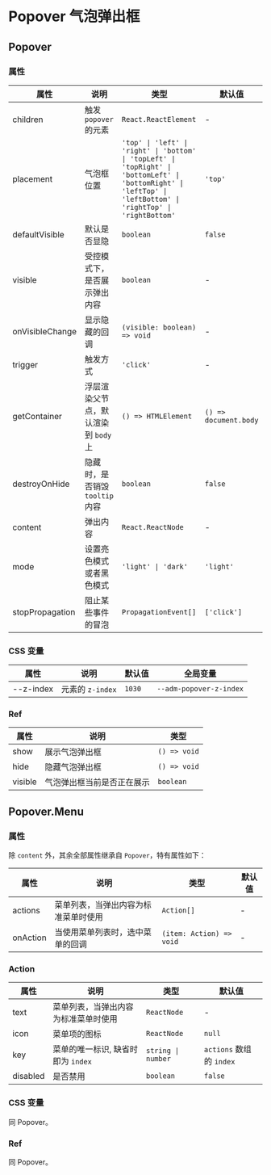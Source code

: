 # Popover 气泡弹出框

<code src="./demos/demo1.tsx"></code>

## Popover

### 属性

| 属性            | 说明                                 | 类型                                                                                                                                                             | 默认值                |
| --------------- | ------------------------------------ | ---------------------------------------------------------------------------------------------------------------------------------------------------------------- | --------------------- |
| children        | 触发 `popover` 的元素                | `React.ReactElement`                                                                                                                                             | -                     |
| placement       | 气泡框位置                           | `'top' \| 'left' \| 'right' \| 'bottom' \| 'topLeft' \| 'topRight' \| 'bottomLeft' \| 'bottomRight' \| 'leftTop' \| 'leftBottom' \| 'rightTop' \| 'rightBottom'` | `'top'`               |
| defaultVisible  | 默认是否显隐                         | `boolean`                                                                                                                                                        | `false`               |
| visible         | 受控模式下，是否展示弹出内容         | `boolean`                                                                                                                                                        | -                     |
| onVisibleChange | 显示隐藏的回调                       | `(visible: boolean) => void`                                                                                                                                     | -                     |
| trigger         | 触发方式                             | `'click'`                                                                                                                                                        | -                     |
| getContainer    | 浮层渲染父节点，默认渲染到 `body` 上 | `() => HTMLElement`                                                                                                                                              | `() => document.body` |
| destroyOnHide   | 隐藏时，是否销毁 `tooltip` 内容      | `boolean`                                                                                                                                                        | `false`               |
| content         | 弹出内容                             | `React.ReactNode`                                                                                                                                                | -                     |
| mode            | 设置亮色模式或者黑色模式             | `'light' \| 'dark'`                                                                                                                                              | `'light'`             |
| stopPropagation | 阻止某些事件的冒泡                   | `PropagationEvent[]`                                                                                                                                             | `['click']`           |

### CSS 变量

| 属性      | 说明             | 默认值 | 全局变量                |
| --------- | ---------------- | ------ | ----------------------- |
| --z-index | 元素的 `z-index` | `1030` | `--adm-popover-z-index` |

### Ref

| 属性    | 说明                       | 类型         |
| ------- | -------------------------- | ------------ |
| show    | 展示气泡弹出框             | `() => void` |
| hide    | 隐藏气泡弹出框             | `() => void` |
| visible | 气泡弹出框当前是否正在展示 | `boolean`    |

## Popover.Menu

### 属性

除 `content` 外，其余全部属性继承自 `Popover`，特有属性如下：

| 属性     | 说明                                 | 类型                     | 默认值 |
| -------- | ------------------------------------ | ------------------------ | ------ |
| actions  | 菜单列表，当弹出内容为标准菜单时使用 | `Action[]`               | -      |
| onAction | 当使用菜单列表时，选中菜单的回调     | `(item: Action) => void` | -      |

### Action

| 属性     | 说明                                 | 类型               | 默认值                   |
| -------- | ------------------------------------ | ------------------ | ------------------------ |
| text     | 菜单列表，当弹出内容为标准菜单时使用 | `ReactNode`        | -                        |
| icon     | 菜单项的图标                         | `ReactNode`        | `null`                   |
| key      | 菜单的唯一标识, 缺省时即为 `index`   | `string \| number` | `actions` 数组的 `index` |
| disabled | 是否禁用                             | `boolean`          | `false`                  |

### CSS 变量

同 Popover。

### Ref

同 Popover。
